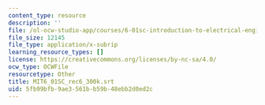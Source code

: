 ```yaml
---
content_type: resource
description: ''
file: /ol-ocw-studio-app/courses/6-01sc-introduction-to-electrical-engineering-and-computer-science-i-spring-2011/5fb99bfb9ae3561bb59b48ebb2d0ed2c_MIT6_01SC_rec6_300k.vtt
file_size: 12145
file_type: application/x-subrip
learning_resource_types: []
license: https://creativecommons.org/licenses/by-nc-sa/4.0/
ocw_type: OCWFile
resourcetype: Other
title: MIT6_01SC_rec6_300k.srt
uid: 5fb99bfb-9ae3-561b-b59b-48ebb2d0ed2c
---
```

